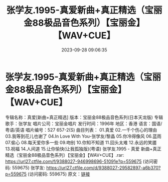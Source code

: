 ﻿---
title: 张学友.1995-真爱新曲+真正精选（宝丽金88极品音色系列）【宝丽金】【WAV+CUE】
date: 2023-09-28 09:06:35
categories: WAV车载音乐、镜像
tags: 华语中文
---
# 张学友.1995-真爱新曲+真正精选（宝丽金88极品音色系列）【宝丽金】【WAV+CUE】

专辑名称：真爱[新曲+真正精选]
版本：宝丽金88极品音色系列(日本天龙版)
专辑歌手：张学友
唱片公司：宝丽金唱片
发行时间：1996年
地区：香港
语言：国语/粤语/英语
唱片编号：527 657-2(S)
曲目列表：
01.真爱
02.一千个伤心的理由
03.我等到花儿也谢了
04.In Love With You-张学友/黎晶
05.你冷得像风
06.蓝雨
07.偷心
08.每天爱你多一些
09.吻别
10.你知不知道
11.回头太难
12.永远的笑靥
13.祝福
14.人间道
15.让你愉快(让我孤独版)(粤语)
张学友.1995 - 真爱 新曲+真正精选（宝丽金88极品音色系列）【宝丽金】【WAV+CUE】.rar: https://url27.ctfile.com/f/9388027-946998696-51091e?p=559675
(访问密码: 559675)
张学友: https://url27.ctfile.com/d/9388027-29582897-a6b370?p=559675
(访问密码: 559675)
原文：[链接](https://blog.sina.com.cn/s/blog_1647c7e76010313k5.html)